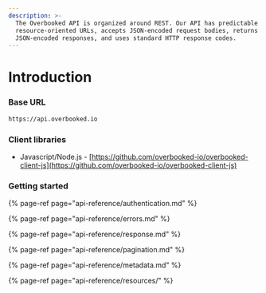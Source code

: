 ```yaml
---
description: >-
  The Overbooked API is organized around REST. Our API has predictable
  resource-oriented URLs, accepts JSON-encoded request bodies, returns
  JSON-encoded responses, and uses standard HTTP response codes.
---
```


# Introduction

### Base URL

```scheme
https://api.overbooked.io
```

### Client libraries

* Javascript/Node.js - [https://github.com/overbooked-io/overbooked-client-js](https://github.com/overbooked-io/overbooked-client-js)

### Getting started

{% page-ref page="api-reference/authentication.md" %}

{% page-ref page="api-reference/errors.md" %}

{% page-ref page="api-reference/response.md" %}

{% page-ref page="api-reference/pagination.md" %}

{% page-ref page="api-reference/metadata.md" %}

{% page-ref page="api-reference/resources/" %}



